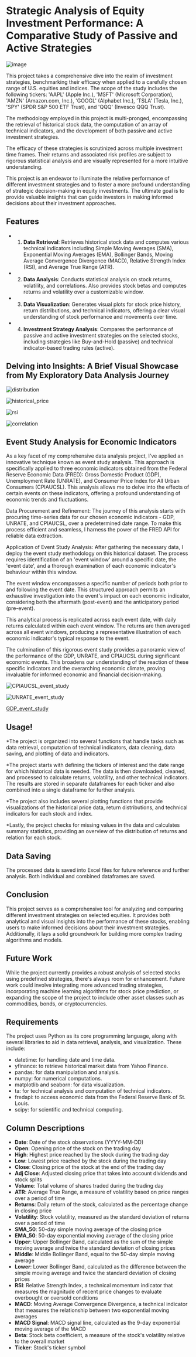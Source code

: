 # Strategic Analysis of Equity Investment Performance: A Comparative Study of Passive and Active Strategies

![image](https://user-images.githubusercontent.com/114705723/235526593-e7961a19-00e7-4384-999b-b79ece18e80c.png)

This project takes a comprehensive dive into the realm of investment strategies, benchmarking their efficacy when applied to a carefully chosen range of U.S. equities and indices. The scope of the study includes the following tickers: 'AAPL' (Apple Inc.), 'MSFT' (Microsoft Corporation), 'AMZN' (Amazon.com, Inc.), 'GOOGL' (Alphabet Inc.), 'TSLA' (Tesla, Inc.), 'SPY' (SPDR S&P 500 ETF Trust), and 'QQQ' (Invesco QQQ Trust).

The methodology employed in this project is multi-pronged, encompassing the retrieval of historical stock data, the computation of an array of technical indicators, and the development of both passive and active investment strategies.

The efficacy of these strategies is scrutinized across multiple investment time frames. Their returns and associated risk profiles are subject to rigorous statistical analysis and are visually represented for a more intuitive understanding.

This project is an endeavor to illuminate the relative performance of different investment strategies and to foster a more profound understanding of strategic decision-making in equity investments. The ultimate goal is to provide valuable insights that can guide investors in making informed decisions about their investment approaches.

## Features 

- 1. **Data Retrieval**: Retrieves historical stock data and computes various technical indicators including Simple Moving Averages (SMA), Exponential Moving Averages (EMA), Bollinger Bands, Moving Average Convergence Divergence (MACD), Relative Strength Index (RSI), and Average True Range (ATR).
- 2. **Data Analysis**: Conducts statistical analysis on stock returns, volatility, and correlations. Also provides stock betas and computes returns and volatility over a customizable window.
- 3. **Data Visualization**:  Generates visual plots for stock price history, return distributions, and technical indicators, offering a clear visual understanding of stock performance and movements over time.
- 4. **Investment Strategy Analysis**: Compares the performance of passive and active investment strategies on the selected stocks, including strategies like Buy-and-Hold (passive) and technical indicator-based trading rules (active).

## Delving into Insights: A Brief Visual Showcase from My Exploratory Data Analysis Journey

![distribution](https://user-images.githubusercontent.com/114705723/236968375-38c66b04-5ec1-4dc9-9507-8f9a7021cd10.png)

![historical_price](https://user-images.githubusercontent.com/114705723/236968487-53fd7b4b-8f83-4317-8cdc-9afd9cb14290.png)

![rsi](https://user-images.githubusercontent.com/114705723/236968545-fdce6023-8ccd-4ccf-b9ed-bab5c2dbafb0.png)

![correlation](https://user-images.githubusercontent.com/114705723/236968584-45173819-54e9-47a9-bdde-9bedc2f7a858.png)

## Event Study Analysis for Economic Indicators

As a key facet of my comprehensive data analysis project, I've applied an innovative technique known as event study analysis. This approach is specifically applied to three economic indicators obtained from the Federal Reserve Economic Data (FRED): Gross Domestic Product (GDP), Unemployment Rate (UNRATE), and Consumer Price Index for All Urban Consumers (CPIAUCSL). This analysis allows me to delve into the effects of certain events on these indicators, offering a profound understanding of economic trends and fluctuations.

Data Procurement and Refinement: The journey of this analysis starts with procuring time-series data for our chosen economic indicators - GDP, UNRATE, and CPIAUCSL, over a predetermined date range. To make this process efficient and seamless, I harness the power of the FRED API for reliable data extraction.

Application of Event Study Analysis: After gathering the necessary data, I deploy the event study methodology on this historical dataset. The process requires identification of an 'event window' around a specific date, the 'event date', and a thorough examination of each economic indicator's behaviour within this window.

The event window encompasses a specific number of periods both prior to and following the event date. This structured approach permits an exhaustive investigation into the event's impact on each economic indicator, considering both the aftermath (post-event) and the anticipatory period (pre-event).

This analytical process is replicated across each event date, with daily returns calculated within each event window. The returns are then averaged across all event windows, producing a representative illustration of each economic indicator's typical response to the event.

The culmination of this rigorous event study provides a panoramic view of the performance of the GDP, UNRATE, and CPIAUCSL during significant economic events. This broadens our understanding of the reaction of these specific indicators and the overarching economic climate, proving invaluable for informed economic and financial decision-making.

![CPIAUCSL_event_study](https://github.com/JuanPoumian/Stock-Analysis-and-Visualization/assets/114705723/dc2f7157-4c91-4ad8-a2fe-0dd229f31f36)

![UNRATE_event_study](https://github.com/JuanPoumian/Stock-Analysis-and-Visualization/assets/114705723/93164d42-7534-4fe0-be79-c44dd71ede0f)

[GDP_event_study](https://github.com/JuanPoumian/Stock-Analysis-and-Visualization/assets/114705723/947a323c-8607-480d-855e-d65820c00029)

## Usage!


*The project is organized into several functions that handle tasks such as data retrieval, computation of technical indicators, data cleaning, data saving, and plotting of data and indicators.

*The project starts with defining the tickers of interest and the date range for which historical data is needed. The data is then downloaded, cleaned, and processed to calculate returns, volatility, and other technical indicators. The results are stored in separate dataframes for each ticker and also combined into a single dataframe for further analysis.

*The project also includes several plotting functions that provide visualizations of the historical price data, return distributions, and technical indicators for each stock and index.

*Lastly, the project checks for missing values in the data and calculates summary statistics, providing an overview of the distribution of returns and relation for each stock.

## Data Saving
The processed data is saved into Excel files for future reference and further analysis. Both individual and combined dataframes are saved.

## Conclusion
This project serves as a comprehensive tool for analyzing and comparing different investment strategies on selected equities. It provides both analytical and visual insights into the performance of these stocks, enabling users to make informed decisions about their investment strategies. Additionally, it lays a solid groundwork for building more complex trading algorithms and models.

## Future Work
While the project currently provides a robust analysis of selected stocks using predefined strategies, there's always room for enhancement. Future work could involve integrating more advanced trading strategies, incorporating machine learning algorithms for stock price prediction, or expanding the scope of the project to include other asset classes such as commodities, bonds, or cryptocurrencies.

## Requirements

The project uses Python as its core programming language, along with several libraries to aid in data retrieval, analysis, and visualization. These include:
- datetime: for handling date and time data.
- yfinance: to retrieve historical market data from Yahoo Finance.
- pandas: for data manipulation and analysis.
- numpy: for numerical computations.
- matplotlib and seaborn: for data visualization.
- ta: for technical analysis and computation of technical indicators.
- fredapi: to access economic data from the Federal Reserve Bank of St. Louis.
- scipy: for scientific and technical computing.

## Column Descriptions

- **Date**: Date of the stock observations (YYYY-MM-DD)
- **Open**: Opening price of the stock on the trading day
- **High**: Highest price reached by the stock during the trading day
- **Low**: Lowest price reached by the stock during the trading day
- **Close**: Closing price of the stock at the end of the trading day
- **Adj Close**: Adjusted closing price that takes into account dividends and stock splits
- **Volume**: Total volume of shares traded during the trading day
- **ATR**: Average True Range, a measure of volatility based on price ranges over a period of time
- **Returns**: Daily return of the stock, calculated as the percentage change in closing price
- **Volatility**: Stock volatility, measured as the standard deviation of returns over a period of time
- **SMA_50**: 50-day simple moving average of the closing price
- **EMA_50**: 50-day exponential moving average of the closing price
- **Upper**: Upper Bollinger Band, calculated as the sum of the simple moving average and twice the standard deviation of closing prices
- **Middle**: Middle Bollinger Band, equal to the 50-day simple moving average
- **Lower**: Lower Bollinger Band, calculated as the difference between the simple moving average and twice the standard deviation of closing prices
- **RSI**: Relative Strength Index, a technical momentum indicator that measures the magnitude of recent price changes to evaluate overbought or oversold conditions
- **MACD**: Moving Average Convergence Divergence, a technical indicator that measures the relationship between two exponential moving averages
- **MACD Signal**: MACD signal line, calculated as the 9-day exponential moving average of the MACD
- **Beta**: Stock beta coefficient, a measure of the stock's volatility relative to the overall market
- **Ticker**: Stock's ticker symbol
